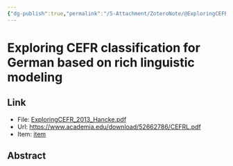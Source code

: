 ```yaml
---
{"dg-publish":true,"permalink":"/5-Attachment/ZoteroNote/@ExploringCEFR_2013_Hancke/","title":"Exploring CEFR classification for German based on rich linguistic modeling"}
---
```


# Exploring CEFR classification for German based on rich linguistic modeling
## Link
- File: [ExploringCEFR_2013_Hancke.pdf](zotero://open-pdf/library/items/QMHEYVHB)
- Url: https://www.academia.edu/download/52662786/CEFRL.pdf
- Item: [item](zotero://select/library/items/JWPEINWU)
## Abstract